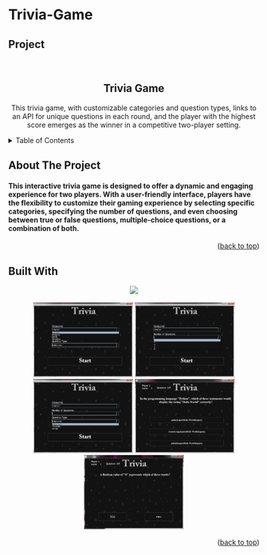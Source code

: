 # Trivia-Game
## Project


<br />

<div align="center">
  <h2 align="center">Trivia Game</h2>

  <p align="center">
    This trivia game, with customizable categories and question types, links to an API for unique questions in each round, and the player with the highest score emerges as the winner in a competitive two-player setting.
  </p>
</div>

<details>
  <summary>Table of Contents</summary>
  <ol>
    <li>
      <a href="#about-the-project">About The Project</a>
      <ul>
        <li><a href="#built-with">Built With</a></li>
    </li>
    <li><a href="#license">License</a></li>
  </ol>
</details>
        
## About The Project



<h4>
  <p>
   This interactive trivia game is designed to offer a dynamic and engaging experience for two players. With a user-friendly interface, players have the flexibility to customize their gaming experience by selecting specific categories, specifying the number of questions, and even choosing between true or false questions, multiple-choice questions, or a combination of both.
</h4>


<p align="right">(<a href="#Project">back to top</a>)</p>


## Built With

<p align="center">
  <a href="https://skillicons.dev">
    <img src="https://skillicons.dev/icons?i=java" />
  </a>
</p>



<p align="center">
  
<img src="https://github.com/404dn/Trivia-Game/blob/master/Pictuers/1.png" alt="drawing" width="200"/>
<img src="https://github.com/404dn/Trivia-Game/blob/master/Pictuers/2.png" alt="drawing" width="200"/> 
<img src="https://github.com/404dn/Trivia-Game/blob/master/Pictuers/3.png" alt="drawing" width="200"/>
<img src="https://github.com/404dn/Trivia-Game/blob/master/Pictuers/4.png" alt="drawing" width="200"/>  
<img src="https://github.com/404dn/Trivia-Game/blob/master/Pictuers/5.png" alt="drawing" width="200"/>  

</p>




<p align="right">(<a href="#Project">back to top</a>)</p>






